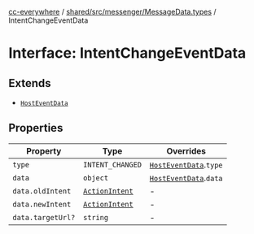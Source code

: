 [cc-everywhere](../../../../../index.md) / [shared/src/messenger/MessageData.types](../index.md) / IntentChangeEventData

# Interface: IntentChangeEventData

## Extends

- [`HostEventData`](HostEventData.md)

## Properties

| Property | Type | Overrides |
| ------ | ------ | ------ |
| `type` | `INTENT_CHANGED` | [`HostEventData`](HostEventData.md).`type` |
| `data` | `object` | [`HostEventData`](HostEventData.md).`data` |
| `data.oldIntent` | [`ActionIntent`](../../../types/ActionIntent.types/type-aliases/ActionIntent.md) | - |
| `data.newIntent` | [`ActionIntent`](../../../types/ActionIntent.types/type-aliases/ActionIntent.md) | - |
| `data.targetUrl?` | `string` | - |
